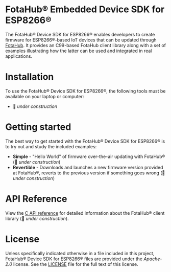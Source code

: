 # FotaHub&reg; Embedded Device SDK for ESP8266&reg;
The FotaHub&reg; Device SDK for ESP8266&reg; enables developers to create firmware for ESP8266&reg;-based IoT devices that can be updated through [FotaHub](http://fotahub.com). It provides an C99-based FotaHub client library along with a set of examples illustrating how the latter can be used and integrated in real applications.

# Installation
To use the FotaHub&reg; Device SDK for ESP8266&reg;, the following tools must be available on your laptop or computer:
* :construction: *under construction*

# Getting started
The best way to get started with the FotaHub&reg; Device SDK for ESP8266&reg; is to try out and study the included examples:
* **Simple** - "Hello World" of firmware over-the-air updating with FotaHub&reg; (:construction: *under construction*)
* **Revertible** - Downloads and launches a new firmware version provided at FotaHub&reg;, reverts to the previous version if something goes wrong (:construction: *under construction*)

# API Reference
View the [C API reference](include/FotaHub.h) for detailed information about the FotaHub&reg; client library (:construction: *under construction*).

# License
Unless specifically indicated otherwise in a file included in this project, FotaHub&reg; Device SDK for ESP8266&reg; files are provided under the *Apache-2.0* license. See the [LICENSE](LICENSE) file for the full text of this license.
